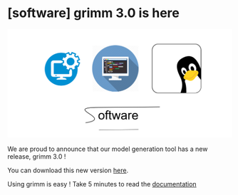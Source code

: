 # [software] grimm 3.0 is here

<img src="img/software.png" alt="News" class="full-img"/>

We are proud to announce that our model generation tool has a new release, grimm 3.0 !

You can download this new version [here](https://github.com/ferdjoukh/grimm/releases/tag/v3.0-d9112018). 

Using grimm is easy ! Take 5 minutes to read the [documentation](https://github.com/ferdjoukh/grimm/blob/master/README.md) 